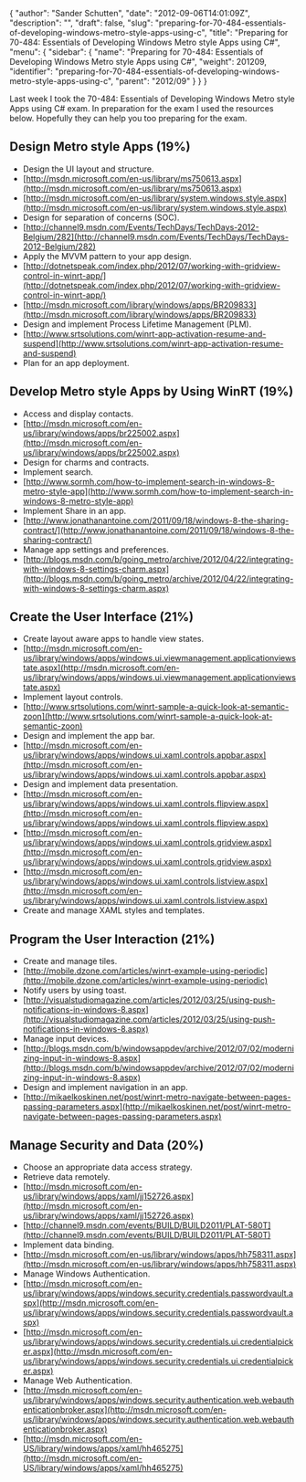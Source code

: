 {
  "author": "Sander Schutten",
  "date": "2012-09-06T14:01:09Z",
  "description": "",
  "draft": false,
  "slug": "preparing-for-70-484-essentials-of-developing-windows-metro-style-apps-using-c",
  "title": "Preparing for 70-484: Essentials of Developing Windows Metro style Apps using C#",
  "menu": {
    "sidebar": {
      "name": "Preparing for 70-484: Essentials of Developing Windows Metro style Apps using C#",
      "weight": 201209,
      "identifier": "preparing-for-70-484-essentials-of-developing-windows-metro-style-apps-using-c",
      "parent": "2012/09"
    }
  }
}


Last week I took the 70-484: Essentials of Developing Windows Metro style Apps using C# exam. In preparation for the exam I used the resources below. Hopefully they can help you too preparing for the exam.

## Design Metro style Apps (19%)

- Design the UI layout and structure.
 - [http://msdn.microsoft.com/en-us/library/ms750613.aspx](http://msdn.microsoft.com/en-us/library/ms750613.aspx)
 - [http://msdn.microsoft.com/en-us/library/system.windows.style.aspx](http://msdn.microsoft.com/en-us/library/system.windows.style.aspx)
- Design for separation of concerns (SOC).
 - [http://channel9.msdn.com/Events/TechDays/TechDays-2012-Belgium/282](http://channel9.msdn.com/Events/TechDays/TechDays-2012-Belgium/282)
- Apply the MVVM pattern to your app design.
 - [http://dotnetspeak.com/index.php/2012/07/working-with-gridview-control-in-winrt-app/](http://dotnetspeak.com/index.php/2012/07/working-with-gridview-control-in-winrt-app/)
 - [http://msdn.microsoft.com/library/windows/apps/BR209833](http://msdn.microsoft.com/library/windows/apps/BR209833)
- Design and implement Process Lifetime Management (PLM).
 - [http://www.srtsolutions.com/winrt-app-activation-resume-and-suspend](http://www.srtsolutions.com/winrt-app-activation-resume-and-suspend)
- Plan for an app deployment.

## Develop Metro style Apps by Using WinRT (19%)

- Access and display contacts.
 - [http://msdn.microsoft.com/en-us/library/windows/apps/br225002.aspx](http://msdn.microsoft.com/en-us/library/windows/apps/br225002.aspx)
- Design for charms and contracts.
- Implement search.
 - [http://www.sormh.com/how-to-implement-search-in-windows-8-metro-style-app](http://www.sormh.com/how-to-implement-search-in-windows-8-metro-style-app)
- Implement Share in an app.
 - [http://www.jonathanantoine.com/2011/09/18/windows-8-the-sharing-contract/](http://www.jonathanantoine.com/2011/09/18/windows-8-the-sharing-contract/)
- Manage app settings and preferences.
 - [http://blogs.msdn.com/b/going_metro/archive/2012/04/22/integrating-with-windows-8-settings-charm.aspx](http://blogs.msdn.com/b/going_metro/archive/2012/04/22/integrating-with-windows-8-settings-charm.aspx)

## Create the User Interface (21%)

- Create layout aware apps to handle view states.
 - [http://msdn.microsoft.com/en-us/library/windows/apps/windows.ui.viewmanagement.applicationviewstate.aspx](http://msdn.microsoft.com/en-us/library/windows/apps/windows.ui.viewmanagement.applicationviewstate.aspx)
- Implement layout controls.
 - [http://www.srtsolutions.com/winrt-sample-a-quick-look-at-semantic-zoon](http://www.srtsolutions.com/winrt-sample-a-quick-look-at-semantic-zoon)
- Design and implement the app bar.
 - [http://msdn.microsoft.com/en-us/library/windows/apps/windows.ui.xaml.controls.appbar.aspx](http://msdn.microsoft.com/en-us/library/windows/apps/windows.ui.xaml.controls.appbar.aspx)
- Design and implement data presentation.
 - [http://msdn.microsoft.com/en-us/library/windows/apps/windows.ui.xaml.controls.flipview.aspx](http://msdn.microsoft.com/en-us/library/windows/apps/windows.ui.xaml.controls.flipview.aspx)
 - [http://msdn.microsoft.com/en-us/library/windows/apps/windows.ui.xaml.controls.gridview.aspx](http://msdn.microsoft.com/en-us/library/windows/apps/windows.ui.xaml.controls.gridview.aspx)
 - [http://msdn.microsoft.com/en-us/library/windows/apps/windows.ui.xaml.controls.listview.aspx](http://msdn.microsoft.com/en-us/library/windows/apps/windows.ui.xaml.controls.listview.aspx)
- Create and manage XAML styles and templates.

## Program the User Interaction (21%)

- Create and manage tiles.
 - [http://mobile.dzone.com/articles/winrt-example-using-periodic](http://mobile.dzone.com/articles/winrt-example-using-periodic)
- Notify users by using toast.
 - [http://visualstudiomagazine.com/articles/2012/03/25/using-push-notifications-in-windows-8.aspx](http://visualstudiomagazine.com/articles/2012/03/25/using-push-notifications-in-windows-8.aspx)
- Manage input devices.
 - [http://blogs.msdn.com/b/windowsappdev/archive/2012/07/02/modernizing-input-in-windows-8.aspx](http://blogs.msdn.com/b/windowsappdev/archive/2012/07/02/modernizing-input-in-windows-8.aspx)
- Design and implement navigation in an app.
 - [http://mikaelkoskinen.net/post/winrt-metro-navigate-between-pages-passing-parameters.aspx](http://mikaelkoskinen.net/post/winrt-metro-navigate-between-pages-passing-parameters.aspx)

## Manage Security and Data (20%)

- Choose an appropriate data access strategy.
- Retrieve data remotely.
 - [http://msdn.microsoft.com/en-us/library/windows/apps/xaml/jj152726.aspx](http://msdn.microsoft.com/en-us/library/windows/apps/xaml/jj152726.aspx)
 - [http://channel9.msdn.com/events/BUILD/BUILD2011/PLAT-580T](http://channel9.msdn.com/events/BUILD/BUILD2011/PLAT-580T)
- Implement data binding.
 - [http://msdn.microsoft.com/en-us/library/windows/apps/hh758311.aspx](http://msdn.microsoft.com/en-us/library/windows/apps/hh758311.aspx)
- Manage Windows Authentication.
 - [http://msdn.microsoft.com/en-us/library/windows/apps/windows.security.credentials.passwordvault.aspx](http://msdn.microsoft.com/en-us/library/windows/apps/windows.security.credentials.passwordvault.aspx)
 - [http://msdn.microsoft.com/en-us/library/windows/apps/windows.security.credentials.ui.credentialpicker.aspx](http://msdn.microsoft.com/en-us/library/windows/apps/windows.security.credentials.ui.credentialpicker.aspx)
- Manage Web Authentication.
 - [http://msdn.microsoft.com/en-us/library/windows/apps/windows.security.authentication.web.webauthenticationbroker.aspx](http://msdn.microsoft.com/en-us/library/windows/apps/windows.security.authentication.web.webauthenticationbroker.aspx)
 - [http://msdn.microsoft.com/en-US/library/windows/apps/xaml/hh465275](http://msdn.microsoft.com/en-US/library/windows/apps/xaml/hh465275)

